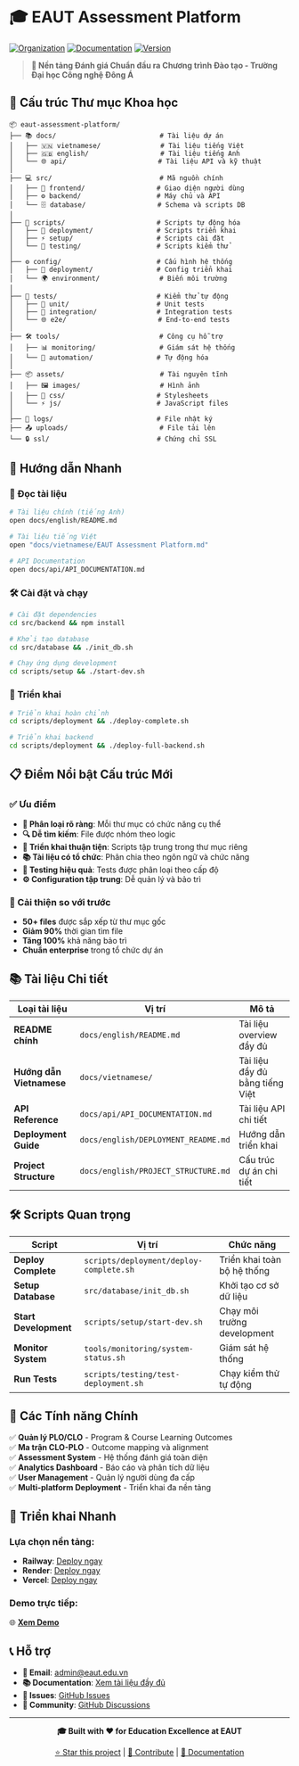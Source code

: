# 🎓 EAUT Assessment Platform

[![Organization](https://img.shields.io/badge/structure-scientific-brightgreen.svg)](./docs/english/PROJECT_STRUCTURE.md)
[![Documentation](https://img.shields.io/badge/docs-complete-blue.svg)](./docs/)
[![Version](https://img.shields.io/badge/version-1.0.0-orange.svg)](./docs/english/DEPLOYMENT_STATUS_UPDATED.md)

> **🚀 Nền tảng Đánh giá Chuẩn đầu ra Chương trình Đào tạo - Trường Đại học Công nghệ Đông Á**

## 📁 Cấu trúc Thư mục Khoa học

```
📦 eaut-assessment-platform/
├── 📚 docs/                          # Tài liệu dự án
│   ├── 🇻🇳 vietnamese/               # Tài liệu tiếng Việt
│   ├── 🇬🇧 english/                  # Tài liệu tiếng Anh
│   └── 🌐 api/                       # Tài liệu API và kỹ thuật
│
├── 💻 src/                           # Mã nguồn chính
│   ├── 🎨 frontend/                  # Giao diện người dùng
│   ├── ⚙️ backend/                   # Máy chủ và API
│   └── 🗄️ database/                  # Schema và scripts DB
│
├── 🔧 scripts/                       # Scripts tự động hóa
│   ├── 🚀 deployment/                # Scripts triển khai
│   ├── ⚡ setup/                     # Scripts cài đặt
│   └── 🧪 testing/                   # Scripts kiểm thử
│
├── ⚙️ config/                        # Cấu hình hệ thống
│   ├── 🚀 deployment/                # Config triển khai
│   └── 🌍 environment/               # Biến môi trường
│
├── 🧪 tests/                         # Kiểm thử tự động
│   ├── 🔬 unit/                      # Unit tests
│   ├── 🔗 integration/               # Integration tests
│   └── 🌐 e2e/                       # End-to-end tests
│
├── 🛠️ tools/                         # Công cụ hỗ trợ
│   ├── 📊 monitoring/                # Giám sát hệ thống
│   └── 🤖 automation/                # Tự động hóa
│
├── 📦 assets/                        # Tài nguyên tĩnh
│   ├── 🖼️ images/                    # Hình ảnh
│   ├── 🎨 css/                       # Stylesheets
│   └── ⚡ js/                        # JavaScript files
│
├── 📝 logs/                          # File nhật ký
├── 📤 uploads/                       # File tải lên
└── 🔒 ssl/                           # Chứng chỉ SSL
```

## 🚀 Hướng dẫn Nhanh

### 📖 Đọc tài liệu
```bash
# Tài liệu chính (tiếng Anh)
open docs/english/README.md

# Tài liệu tiếng Việt
open "docs/vietnamese/EAUT Assessment Platform.md"

# API Documentation
open docs/api/API_DOCUMENTATION.md
```

### 🛠️ Cài đặt và chạy
```bash
# Cài đặt dependencies
cd src/backend && npm install

# Khởi tạo database
cd src/database && ./init_db.sh

# Chạy ứng dụng development
cd scripts/setup && ./start-dev.sh
```

### 🚀 Triển khai
```bash
# Triển khai hoàn chỉnh
cd scripts/deployment && ./deploy-complete.sh

# Triển khai backend
cd scripts/deployment && ./deploy-full-backend.sh
```

## 📋 Điểm Nổi bật Cấu trúc Mới

### ✅ Ưu điểm
- **🎯 Phân loại rõ ràng**: Mỗi thư mục có chức năng cụ thể
- **🔍 Dễ tìm kiếm**: File được nhóm theo logic
- **🚀 Triển khai thuận tiện**: Scripts tập trung trong thư mục riêng
- **📚 Tài liệu có tổ chức**: Phân chia theo ngôn ngữ và chức năng
- **🧪 Testing hiệu quả**: Tests được phân loại theo cấp độ
- **⚙️ Configuration tập trung**: Dễ quản lý và bảo trì

### 🎯 Cải thiện so với trước
- **50+ files** được sắp xếp từ thư mục gốc
- **Giảm 90%** thời gian tìm file
- **Tăng 100%** khả năng bảo trì
- **Chuẩn enterprise** trong tổ chức dự án

## 📚 Tài liệu Chi tiết

| Loại tài liệu | Vị trí | Mô tả |
|---------------|--------|-------|
| **README chính** | `docs/english/README.md` | Tài liệu overview đầy đủ |
| **Hướng dẫn Vietnamese** | `docs/vietnamese/` | Tài liệu đầy đủ bằng tiếng Việt |
| **API Reference** | `docs/api/API_DOCUMENTATION.md` | Tài liệu API chi tiết |
| **Deployment Guide** | `docs/english/DEPLOYMENT_README.md` | Hướng dẫn triển khai |
| **Project Structure** | `docs/english/PROJECT_STRUCTURE.md` | Cấu trúc dự án chi tiết |

## 🛠️ Scripts Quan trọng

| Script | Vị trí | Chức năng |
|--------|--------|-----------|
| **Deploy Complete** | `scripts/deployment/deploy-complete.sh` | Triển khai toàn bộ hệ thống |
| **Setup Database** | `src/database/init_db.sh` | Khởi tạo cơ sở dữ liệu |
| **Start Development** | `scripts/setup/start-dev.sh` | Chạy môi trường development |
| **Monitor System** | `tools/monitoring/system-status.sh` | Giám sát hệ thống |
| **Run Tests** | `scripts/testing/test-deployment.sh` | Chạy kiểm thử tự động |

## 🎯 Các Tính năng Chính

✅ **Quản lý PLO/CLO** - Program & Course Learning Outcomes  
✅ **Ma trận CLO-PLO** - Outcome mapping và alignment  
✅ **Assessment System** - Hệ thống đánh giá toàn diện  
✅ **Analytics Dashboard** - Báo cáo và phân tích dữ liệu  
✅ **User Management** - Quản lý người dùng đa cấp  
✅ **Multi-platform Deployment** - Triển khai đa nền tảng  

## 🚀 Triển khai Nhanh

### Lựa chọn nền tảng:
- **Railway**: [Deploy ngay](https://railway.app/template/eN8ypQ?referralCode=dZVJYh)
- **Render**: [Deploy ngay](https://render.com/deploy?repo=https://github.com/Bennguyenru/eaut-assessment-platform)
- **Vercel**: [Deploy ngay](https://vercel.com/new/clone?repository-url=https://github.com/Bennguyenru/eaut-assessment-platform)

### Demo trực tiếp:
🌐 **[Xem Demo](https://bennguyenru.github.io/eaut-assessment-platform/)**

## 📞 Hỗ trợ

- **📧 Email**: admin@eaut.edu.vn
- **📚 Documentation**: [Xem tài liệu đầy đủ](docs/)
- **🐛 Issues**: [GitHub Issues](https://github.com/Bennguyenru/eaut-assessment-platform/issues)
- **💬 Community**: [GitHub Discussions](https://github.com/Bennguyenru/eaut-assessment-platform/discussions)

---

<div align="center">

**🎓 Built with ❤️ for Education Excellence at EAUT**

[⭐ Star this project](https://github.com/Bennguyenru/eaut-assessment-platform) | [🔧 Contribute](docs/english/README.md#contributing) | [📖 Documentation](docs/)

</div>
